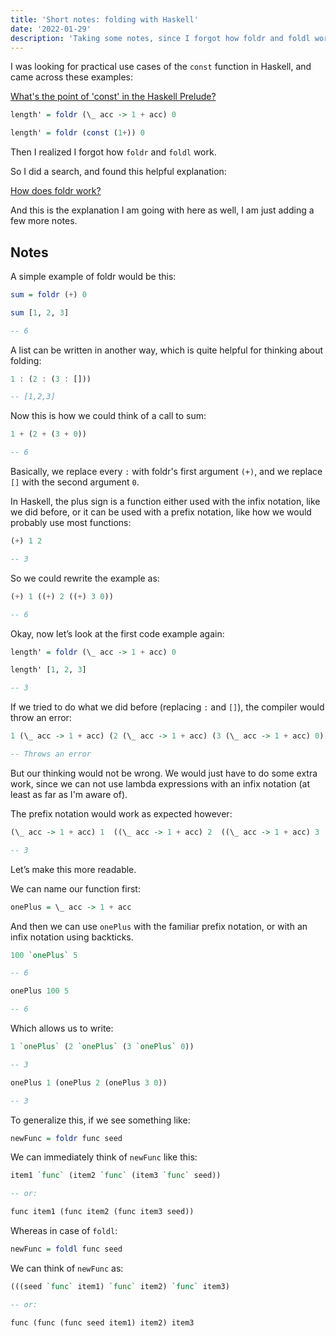 ```yaml
---
title: 'Short notes: folding with Haskell'
date: '2022-01-29'
description: 'Taking some notes, since I forgot how foldr and foldl work.'
---
```


I was looking for practical use cases of the `const` function in Haskell, and came across these examples:

[What's the point of 'const' in the Haskell Prelude?](https://stackoverflow.com/a/28487485)

```haskell
length' = foldr (\_ acc -> 1 + acc) 0
```

```haskell
length' = foldr (const (1+)) 0
```

Then I realized I forgot how `foldr` and `foldl` work. 

So I did a search, and found this helpful explanation:

[How does foldr work?](https://stackoverflow.com/a/1763323)

And this is the explanation I am going with here as well, I am just adding a few more notes.

## Notes

A simple example of foldr would be this:

```haskell
sum = foldr (+) 0
```

```haskell
sum [1, 2, 3]

-- 6
```

A list can be written in another way, which is quite helpful for thinking about folding:

```haskell
1 : (2 : (3 : []))

-- [1,2,3]
```

Now this is how we could think of a call to sum:

```haskell
1 + (2 + (3 + 0))

-- 6
```

Basically, we replace every `:` with foldr's first argument `(+)`, and we replace `[]` with the second argument `0`.

In Haskell, the plus sign is a function either used with the infix notation, like we did before, or it can be used with a prefix notation, like how we would probably use most functions:

```haskell
(+) 1 2

-- 3
```

So we could rewrite the example as:

```haskell
(+) 1 ((+) 2 ((+) 3 0))

-- 6
```

Okay, now let’s look at the first code example again:

```haskell
length' = foldr (\_ acc -> 1 + acc) 0
```

```haskell
length' [1, 2, 3]

-- 3
```

If we tried to do what we did before (replacing `:` and `[]`), the compiler would throw an error:

```haskell
1 (\_ acc -> 1 + acc) (2 (\_ acc -> 1 + acc) (3 (\_ acc -> 1 + acc) 0))

-- Throws an error
```

But our thinking would not be wrong. We would just have to do some extra work, since we can not use lambda expressions with an infix notation (at least as far as I'm aware of).

The prefix notation would work as expected however:

```haskell
(\_ acc -> 1 + acc) 1  ((\_ acc -> 1 + acc) 2  ((\_ acc -> 1 + acc) 3  0))

-- 3
```

Let’s make this more readable.

We can name our function first:

```haskell
onePlus = \_ acc -> 1 + acc
```

And then we can use `onePlus` with the familiar prefix notation, or with an infix notation using backticks.

```haskell
100 `onePlus` 5

-- 6
```
```haskell
onePlus 100 5

-- 6
```

Which allows us to write:

```haskell
1 `onePlus` (2 `onePlus` (3 `onePlus` 0))

-- 3
```
```haskell
onePlus 1 (onePlus 2 (onePlus 3 0))

-- 3
```

To generalize this, if we see something like:

```haskell
newFunc = foldr func seed 
```

We can immediately think of `newFunc` like this:

```haskell
item1 `func` (item2 `func` (item3 `func` seed))

-- or:

func item1 (func item2 (func item3 seed))
```

Whereas in case of `foldl`:

```haskell
newFunc = foldl func seed 
```

We can think of `newFunc` as:

```haskell
(((seed `func` item1) `func` item2) `func` item3)

-- or:

func (func (func seed item1) item2) item3
```
